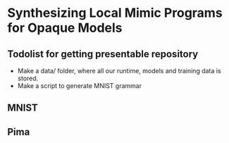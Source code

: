 # Synthesizing Local Mimic Programs for Opaque Models


## Todolist for getting presentable repository
- Make a data/ folder, where all our runtime, models and training data is stored.
- Make a script to generate MNIST grammar

## MNIST

## Pima
